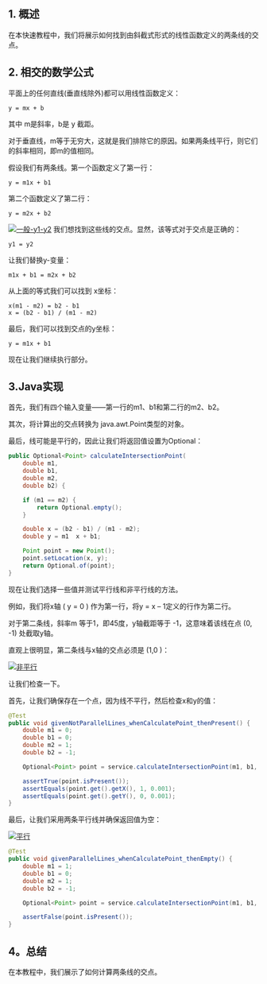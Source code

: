 ## 1. 概述

在本快速教程中，我们将展示如何找到由斜截式形式的线性函数定义的两条线的交点。

## 2. 相交的数学公式

平面上的任何直线(垂直线除外)都可以用线性函数定义：

```plaintext
y = mx + b
```

其中 m是斜率，b是 y 截距。

对于垂直线，m等于无穷大，这就是我们排除它的原因。如果两条线平行，则它们的斜率相同，即m的值相同。

假设我们有两条线。第一个函数定义了第一行：

```plaintext
y = m1x + b1
```

第二个函数定义了第二行：

```plaintext
y = m2x + b2
```

[![一般-y1-y2](https://www.baeldung.com/wp-content/uploads/2018/09/general-y1-y2.png)](https://www.baeldung.com/wp-content/uploads/2018/09/general-y1-y2.png)
我们想找到这些线的交点。显然，该等式对于交点是正确的：

```plaintext
y1 = y2
```

让我们替换y-变量：

```plaintext
m1x + b1 = m2x + b2
```

从上面的等式我们可以找到 x坐标：

```plaintext
x(m1 - m2) = b2 - b1
x = (b2 - b1) / (m1 - m2)
```

最后，我们可以找到交点的y坐标：

```plaintext
y = m1x + b1
```

现在让我们继续执行部分。

## 3.Java实现

首先，我们有四个输入变量——第一行的m1、b1和第二行的m2、b2。

其次，将计算出的交点转换为 java.awt.Point类型的对象。

最后，线可能是平行的，因此让我们将返回值设置为Optional<Point>：

```java
public Optional<Point> calculateIntersectionPoint(
    double m1, 
    double b1, 
    double m2, 
    double b2) {

    if (m1 == m2) {
        return Optional.empty();
    }

    double x = (b2 - b1) / (m1 - m2);
    double y = m1  x + b1;

    Point point = new Point();
    point.setLocation(x, y);
    return Optional.of(point);
}
```

现在让我们选择一些值并测试平行线和非平行线的方法。

例如，我们将x轴 ( y = 0 ) 作为第一行，将y = x – 1定义的行作为第二行。

对于第二条线，斜率m 等于1，即45度，y轴截距等于 -1，这意味着该线在点 (0, -1) 处截取y轴。

直观上很明显，第二条线与x轴的交点必须是 (1,0 )：

[![非平行](https://www.baeldung.com/wp-content/uploads/2018/09/non-parallel.png)](https://www.baeldung.com/wp-content/uploads/2018/09/non-parallel.png)

让我们检查一下。

首先，让我们确保存在一个点，因为线不平行，然后检查x和y的值：

```java
@Test
public void givenNotParallelLines_whenCalculatePoint_thenPresent() {
    double m1 = 0;
    double b1 = 0;
    double m2 = 1;
    double b2 = -1;

    Optional<Point> point = service.calculateIntersectionPoint(m1, b1, m2, b2);

    assertTrue(point.isPresent());
    assertEquals(point.get().getX(), 1, 0.001);
    assertEquals(point.get().getY(), 0, 0.001);
}
```

最后，让我们采用两条平行线并确保返回值为空：

[![平行](https://www.baeldung.com/wp-content/uploads/2018/09/parallel.png)](https://www.baeldung.com/wp-content/uploads/2018/09/parallel.png)

```java
@Test
public void givenParallelLines_whenCalculatePoint_thenEmpty() {
    double m1 = 1;
    double b1 = 0;
    double m2 = 1;
    double b2 = -1;

    Optional<Point> point = service.calculateIntersectionPoint(m1, b1, m2, b2);

    assertFalse(point.isPresent());
}
```

## 4。总结

在本教程中，我们展示了如何计算两条线的交点。